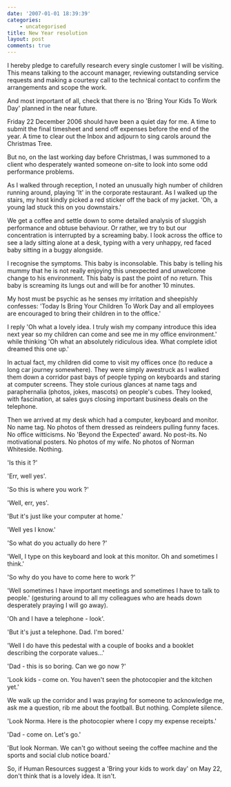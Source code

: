 ```yaml
---
date: '2007-01-01 18:39:39'
categories:
    - uncategorised
title: New Year resolution
layout: post
comments: true
---
```


I hereby pledge to carefully research every single customer I will be
visiting. This means talking to the account manager, reviewing
outstanding service requests and making a courtesy call to the technical
contact to confirm the arrangements and scope the work.

And most important of all, check that there is no 'Bring Your Kids To
Work Day' planned in the near future.

Friday 22 December 2006 should have been a quiet day for me. A time to
submit the final timesheet and send off expenses before the end of the
year. A time to clear out the Inbox and adjourn to sing carols around
the Christmas Tree.

But no, on the last working day before Christmas, I was summoned to a
client who desperately wanted someone on-site to look into some odd
performance problems.

As I walked through reception, I noted an unusually high number of
children running around, playing 'It' in the corporate restaurant. As I
walked up the stairs, my host kindly picked a red sticker off the back
of my jacket. 'Oh, a young lad stuck this on you downstairs.'

We get a coffee and settle down to some detailed analysis of sluggish
performance and obtuse behaviour. Or rather, we try to but our
concentration is interrupted by a screaming baby. I look across the
office to see a lady sitting alone at a desk, typing with a very
unhappy, red faced baby sitting in a buggy alongside.

I recognise the symptoms. This baby is inconsolable. This baby is
telling his mummy that he is not really enjoying this unexpected and
unwelcome change to his environment. This baby is past the point of no
return. This baby is screaming its lungs out and will be for another 10
minutes.

My host must be psychic as he senses my irritation and sheepishly
confesses: 'Today Is Bring Your Children To Work Day and all employees
are encouraged to bring their children in to the office.'

I reply 'Oh what a lovely idea. I truly wish my company introduce this
idea next year so my children can come and see me in my office
environment.' while thinking 'Oh what an absolutely ridiculous idea.
What complete idiot dreamed this one up.'

In actual fact, my children did come to visit my offices once (to reduce
a long car journey somewhere). They were simply awestruck as I walked
them down a corridor past bays of people typing on keyboards and staring
at computer screens. They stole curious glances at name tags and
paraphernalia (photos, jokes, mascots) on people's cubes. They looked,
with fascination, at sales guys closing important business deals on the
telephone.

Then we arrived at my desk which had a computer, keyboard and monitor.
No name tag. No photos of them dressed as reindeers pulling funny faces.
No office witticisms. No 'Beyond the Expected' award. No post-its. No
motivational posters. No photos of my wife. No photos of Norman
Whiteside. Nothing.

'Is this it ?'

'Err, well yes'.

'So this is where you work ?'

'Well, err, yes'.

'But it's just like your computer at home.'

'Well yes I know.'

'So what do you actually do here ?'

'Well, I type on this keyboard and look at this monitor. Oh and
sometimes I think.'

'So why do you have to come here to work ?'

'Well sometimes I have important meetings and sometimes I have to talk
to people.' (gesturing around to all my colleagues who are heads down
desperately praying I will go away).

'Oh and I have a telephone - look'.

'But it's just a telephone. Dad. I'm bored.'

'Well I do have this pedestal with a couple of books and a booklet
describing the corporate values...'

'Dad - this is so boring. Can we go now ?'

'Look kids - come on. You haven't seen the photocopier and the kitchen
yet.'

We walk up the corridor and I was praying for someone to acknowledge me,
ask me a question, rib me about the football. But nothing. Complete
silence.

'Look Norma. Here is the photocopier where I copy my expense receipts.'

'Dad - come on. Let's go.'

'But look Norman. We can't go without seeing the coffee machine and the
sports and social club notice board.'

So, if Human Resources suggest a 'Bring your kids to work day' on May
22, don't think that is a lovely idea. It isn't.
